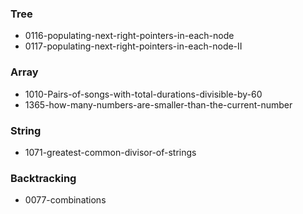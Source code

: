 
### Tree
  - 0116-populating-next-right-pointers-in-each-node
  - 0117-populating-next-right-pointers-in-each-node-II

### Array
  - 1010-Pairs-of-songs-with-total-durations-divisible-by-60
  - 1365-how-many-numbers-are-smaller-than-the-current-number

### String
  - 1071-greatest-common-divisor-of-strings
  
### Backtracking
  - 0077-combinations